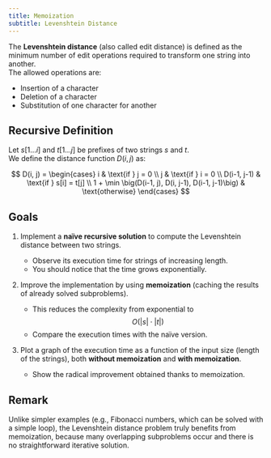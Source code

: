 ```yaml
---
title: Memoization
subtitle: Levenshtein Distance
---
```


The **Levenshtein distance** (also called edit distance) is defined as the
minimum number of edit operations required to transform one string into
another.  
The allowed operations are:

- Insertion of a character
- Deletion of a character
- Substitution of one character for another

## Recursive Definition

Let $s[1 \dots i]$ and $t[1 \dots j]$ be prefixes of two strings $s$ and $t$.  
We define the distance function $D(i, j)$ as:

$$
D(i, j) =
\begin{cases}
i & \text{if } j = 0 \\
j & \text{if } i = 0 \\
D(i-1, j-1) & \text{if } s[i] = t[j] \\
1 + \min \big(D(i-1, j), D(i, j-1), D(i-1, j-1)\big) & \text{otherwise}
\end{cases}
$$

## Goals

1. Implement a **naïve recursive solution** to compute the Levenshtein distance
   between two strings.
   - Observe its execution time for strings of increasing length.
   - You should notice that the time grows exponentially.

2. Improve the implementation by using **memoization** (caching the results of
   already solved subproblems).
   - This reduces the complexity from exponential to  
     $$O(|s| \cdot |t|)$$
   - Compare the execution times with the naïve version.

3. Plot a graph of the execution time as a function of the input size (length of
   the strings), both **without memoization** and **with memoization**.
   - Show the radical improvement obtained thanks to memoization.

## Remark

Unlike simpler examples (e.g., Fibonacci numbers, which can be solved with a
simple loop), the Levenshtein distance problem truly benefits from memoization,
because many overlapping subproblems occur and there is no straightforward
iterative solution.
